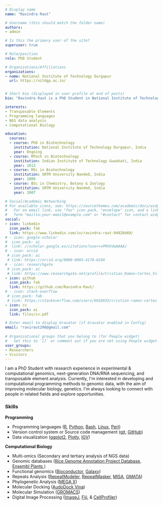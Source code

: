```yaml
---
# Display name
name: "Ravindra Raut"

# Username (this should match the folder name)
authors:
- admin

# Is this the primary user of the site?
superuser: true

# Role/position
role: PhD Student

# Organizations/Affiliations
organizations:
- name: National Institute of Technology Durgapur
  url: https://nitdgp.ac.in/


# Short bio (displayed in user profile at end of posts)
bio: "Ravindra Raut is a PhD Student in National Institute of Technology Durgapur"

interests:
- Transposable Elements
- Programming languages
- NGS data analysis
- Computational Biology 

education:
  courses:
  - course: PhD in Biotechnology
    institution: National Institute of Technology Durgapur, India
    year: Ongoing
  - course: MTech in Biotechnology
    institution: Indian Institute of Technology Guwahati, India
    year: 2013
  - course: MSc in Biotechnology
    institution: SRTM University Nanded, India
    year: 2009
  - course: BSc in Chemistry, Botany & Zoology
    institution: SRTM University Nanded, India
    year: 2007  

# Social/Academic Networking
# For available icons, see: https://sourcethemes.com/academic/docs/widgets/#icons
#   For an email link, use "fas" icon pack, "envelope" icon, and a link in the
#   form "mailto:your-email@example.com" or "#contact" for contact widget.
social:
- icon: linkedin
  icon_pack: fab
  link: https://www.linkedin.com/in/ravindra-raut-9402bb69/
# - icon: google-scholar
#  icon_pack: ai
#  link: //scholar.google.es/citations?user=vPRVVdwAAAAJ
# - icon: orcid
 # icon_pack: ai
 # link: https://orcid.org/0000-0003-4170-818X
# - icon: researchgate
 # icon_pack: ai
 # link: https://www.researchgate.net/profile/Cristian_Ramon-Cortes_Vilarrodona
- icon: github
  icon_pack: fab
  link: https://github.com/Ravindra-Raut/
# - icon: stack-overflow
 # icon_pack: fab
 # link: https://stackoverflow.com/users/6018655/cristian-ramon-cortes
- icon: cv
  icon_pack: ai
  link: files/cv.pdf

# Enter email to display Gravatar (if Gravatar enabled in Config)
email: "raviraut206@gmail.com"
  
# Organizational groups that you belong to (for People widget)
#   Set this to `[]` or comment out if you are not using People widget.  
user_groups:
- Researchers
- Visitors
---
```



I am a PhD Student with research experience in experimental & computational genomics, next-generation DNA/RNA sequencing, and transposable element analysis. Currently, I'm interested in developing and computational programming methods to genomic data, with the aim of improving molecular biology, genetics. I'm always looking to connect with people in related fields and explore opportunities.

### Skills ###
**Programming** <br/>
- Programming languages ([R](https://www.r-project.org/), [Python](https://www.python.org/), [Bash](https://www.gnu.org/software/bash/), [Linux](https://ubuntu.com/), [Perl](https://www.perl.org/)) <br/>
- Version control system or Source code management ([git](https://git-scm.com/), [GitHub](https://github.com/)) <br/>
- Data visualization ([ggplot2](https://ggplot2.tidyverse.org/), [Plotly](https://plotly.com/), [IGV](http://software.broadinstitute.org/software/igv/))<br/>

**Computational Biology** <br/>
- Multi-omics (Secondary and tertiary analysis of NGS data) <br/>
- Genomic databases ([Rice Genome Annotation Project Database](http://rice.plantbiology.msu.edu/), [Ensembl Plants ](http://plants.ensembl.org/index.html)) <br/>
- Functional genomics ([Bioconductor](https://www.bioconductor.org/), [Galaxy](https://usegalaxy.org/)) <br/>
- Repeats Analysis ([RepeatModeler](http://www.repeatmasker.org/RepeatModeler/), [RepeatMasker](http://www.repeatmasker.org/), [MISA](https://webblast.ipk-gatersleben.de/misa/), [GMATA](https://sourceforge.net/projects/gmata/files/?source=navbar)) <br/>
- Phylogenetic Analysis ([MEGA X](https://www.megasoftware.net/)) <br/>
- Molecular Docking ([AudoDock Vina](http://vina.scripps.edu/)) <br/>
- Molecular Simulation ([GROMACS](https://www.gromacs.org/)) <br/>
- Digital Image Processing ([ImageJ](https://imagej.net/ImageJ), [Fiji](https://imagej.net/Fiji), & [CellProfiler](https://cellprofiler.org/))


